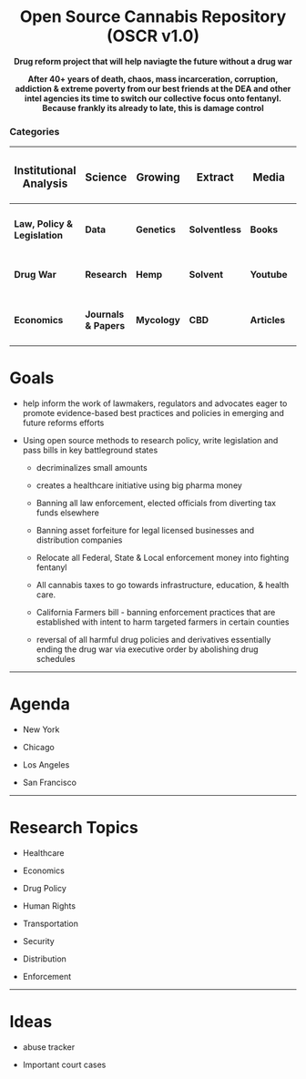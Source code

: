 # <div align="center">Open Source Cannabis Repository (OSCR v1.0) </div>

**<div align="center"> Drug reform project that will help naviagte the future without a drug war </div>**

**<div align="center"> After 40+ years of death, chaos, mass incarceration, corruption, addiction & extreme poverty from our best friends at the DEA and other intel agencies its time to switch our collective focus onto fentanyl. Because frankly its already to late, this is damage control</div>**

### Categories 

<div align="center">
  
| <h3> Institutional Analysis </h3> | <h3>Science</h3> | <h3>Growing</h3> | <h3>Extract</h3> | <h3>Media</h3> | <h3>General</h3> |
|                            ------ |           ------ |           ------ |           ------ |         ------ |           ------ |
|    <h4> Law, Policy & Legislation |        <h4> Data |    <h4> Genetics | <h4> Solventless |     <h4> Books |     <h4> Archive | 
|                     <h4> Drug War |    <h4> Research |        <h4> Hemp |     <h4> Solvent |   <h4> Youtube |   <h4> Companies |
|                    <h4> Economics | <h4> Journals & Papers |    <h4> Mycology |         <h4> CBD |  <h4> Articles |        <h4> Shop |
                           
</div>

# Goals

- help inform the work of lawmakers, regulators and advocates eager to promote evidence-based best practices and policies in emerging and future reforms efforts

- Using open source methods to research policy, write legislation and pass bills in key battleground states
  
  - decriminalizes small amounts

  - creates a healthcare initiative using big pharma money

  - Banning all law enforcement, elected officials from diverting tax funds elsewhere

  - Banning asset forfeiture for legal licensed businesses and distribution companies
 
  - Relocate all Federal, State & Local enforcement money into fighting fentanyl

  - All cannabis taxes to go towards infrastructure, education, & health care.

  - California Farmers bill - banning enforcement practices that are established with intent to harm targeted farmers in certain counties

  - reversal of all harmful drug policies and derivatives essentially ending the drug war via executive order by abolishing drug schedules 

***

# Agenda

* New York

* Chicago

* Los Angeles

* San Francisco

***

# Research Topics

- Healthcare

- Economics

- Drug Policy

- Human Rights

- Transportation

- Security

- Distribution

- Enforcement

***

# Ideas

- abuse tracker

- Important court cases
